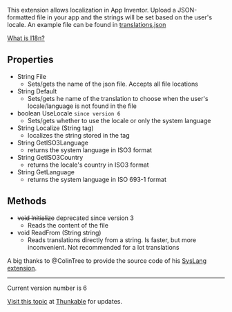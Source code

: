 This extension allows localization in App Inventor. Upload a JSON-formatted file in your app and the strings will be set based on the user's locale. An example file can be found in [translations.json](/translations.json)

[What is I18n?](https://en.wikipedia.org/wiki/Internationalization_and_localization)

## Properties
* String File
  * Sets/gets the name of the json file. Accepts all file locations
* String Default
  * Sets/gets he name of the translation to choose when the user's locale/language is not found in the file
* boolean UseLocale `since version 6`
  * Sets/gets whether to use the locale or only the system language
* String Localize (String tag)
  * localizes the string stored in the tag
* String GetISO3Language
  * returns the system language in ISO3 format
* String GetISO3Country
  * returns the locale's country in ISO3 format
* String GetLanguage
  * returns the system language in ISO 693-1 format

## Methods
* <s>void Initialize</s> deprecated since version 3
  * Reads the content of the file
* void ReadFrom (String string)
  * Reads translations directly from a string. Is faster, but more inconvenient. Not recommended for a lot translations

A big thanks to @ColinTree to provide the source code of his [SysLang extension](https://github.com/OpenSourceAIX/ColinTreeSysLang).

---

Current version number is 6

[Visit this topic](https://community.thunkable.com/t/localization-extension/7063) at [Thunkable](http:/thunkable.com) for updates.